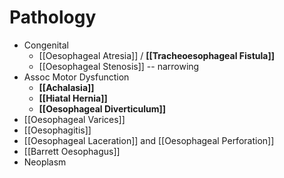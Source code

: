 # Pathology
- Congenital
	- [[Oesophageal Atresia]] / **[[Tracheoesophageal Fistula]]**
	- [[Oesophageal Stenosis]] -- narrowing
- Assoc Motor Dysfunction
	- **[[Achalasia]]**
	- **[[Hiatal Hernia]]**
	- **[[Oesophageal Diverticulum]]**
- [[Oesophageal Varices]]
- [[Oesophagitis]]
- [[Oesophageal Laceration]] and [[Oesophageal Perforation]]
- [[Barrett Oesophagus]]
- Neoplasm
